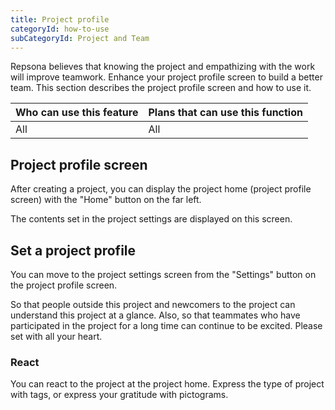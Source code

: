 ```yaml
---
title: Project profile
categoryId: how-to-use
subCategoryId: Project and Team
---
```


Repsona believes that knowing the project and empathizing with the work will improve teamwork. Enhance your project profile screen to build a better team. This section describes the project profile screen and how to use it.

|Who can use this feature|Plans that can use this function|
|---|---|
|All|All|

## Project profile screen

After creating a project, you can display the project home (project profile screen) with the "Home" button on the far left.

The contents set in the project settings are displayed on this screen.

## Set a project profile

You can move to the project settings screen from the "Settings" button on the project profile screen.

So that people outside this project and newcomers to the project can understand this project at a glance. Also, so that teammates who have participated in the project for a long time can continue to be excited. Please set with all your heart.

### React

You can react to the project at the project home. Express the type of project with tags, or express your gratitude with pictograms.
